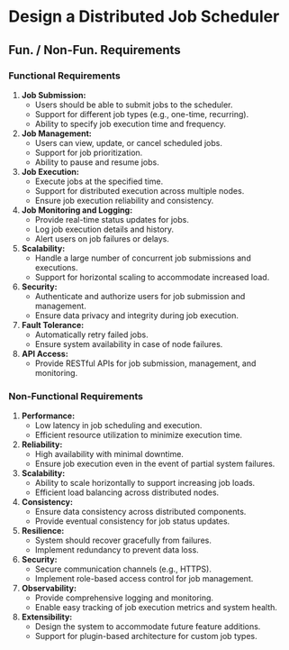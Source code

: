 # Design a Distributed Job Scheduler

## Fun. / Non-Fun. Requirements
### Functional Requirements
1. **Job Submission:**
     * Users should be able to submit jobs to the scheduler.
     * Support for different job types (e.g., one-time, recurring).
     * Ability to specify job execution time and frequency.
2. **Job Management:**
     * Users can view, update, or cancel scheduled jobs.
     * Support for job prioritization.
     * Ability to pause and resume jobs.
3. **Job Execution:**
    * Execute jobs at the specified time.
    * Support for distributed execution across multiple nodes.
    * Ensure job execution reliability and consistency.
4. **Job Monitoring and Logging:**
    * Provide real-time status updates for jobs.
    * Log job execution details and history.
    * Alert users on job failures or delays.
5. **Scalability:**
    * Handle a large number of concurrent job submissions and executions.
    * Support for horizontal scaling to accommodate increased load.
6. **Security:**
    * Authenticate and authorize users for job submission and management.
    * Ensure data privacy and integrity during job execution.
7. **Fault Tolerance:**
    * Automatically retry failed jobs. 
    * Ensure system availability in case of node failures.
8. **API Access:**
   * Provide RESTful APIs for job submission, management, and monitoring.

### Non-Functional Requirements

1. **Performance:**
   * Low latency in job scheduling and execution.
   * Efficient resource utilization to minimize execution time.
2. **Reliability:**
   * High availability with minimal downtime.
   * Ensure job execution even in the event of partial system failures.
3. **Scalability:**
   * Ability to scale horizontally to support increasing job loads.
   * Efficient load balancing across distributed nodes.
4. **Consistency:**
   * Ensure data consistency across distributed components.
   * Provide eventual consistency for job status updates.
5. **Resilience:**
   * System should recover gracefully from failures.
   * Implement redundancy to prevent data loss.
6. **Security:**
   * Secure communication channels (e.g., HTTPS).
   * Implement role-based access control for job management.
7. **Observability:**
   * Provide comprehensive logging and monitoring.
   * Enable easy tracking of job execution metrics and system health.
8. **Extensibility:**
   * Design the system to accommodate future feature additions.
   * Support for plugin-based architecture for custom job types.